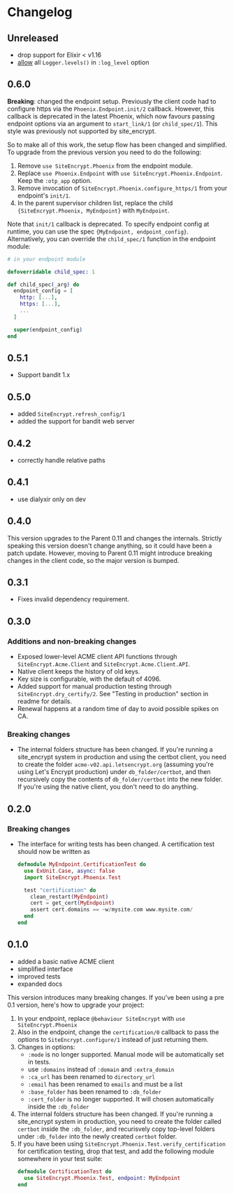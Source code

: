 # Changelog

## Unreleased

- drop support for Elixir < v1.16
- [allow](https://github.com/sasa1977/site_encrypt/pull/63) all `Logger.levels()` in `:log_level` option

## 0.6.0

**Breaking**: changed the endpoint setup. Previously the client code had to configure https via the `Phoenix.Endpoint.init/2` callback. However, this callback is deprecated in the latest Phoenix, which now favours passing endpoint options via an argument to `start_link/1` (or `child_spec/1`). This style was previously not supported by site_encrypt.

So to make all of this work, the setup flow has been changed and simplified. To upgrade from the previous version you need to do the following:

1. Remove `use SiteEncrypt.Phoenix` from the endpoint module.
1. Replace `use Phoenix.Endpoint` with `use SiteEncrypt.Phoenix.Endpoint`. Keep the `:otp_app` option.
1. Remove invocation of `SiteEncrypt.Phoenix.configure_https/1` from your endpoint's `init/1`.
1. In the parent supervisor children list, replace the child `{SiteEncrypt.Phoenix, MyEndpoint}` with `MyEndpoint`.

Note that `init/1` callback is deprecated. To specify endpoint config at runtime, you can use the spec `{MyEndpoint, endpoint_config}`. Alternatively, you can override the `child_spec/1` function in the endpoint module:

```elixir
# in your endpoint module

defoverridable child_spec: 1

def child_spec(_arg) do
  endpoint_config = [
    http: [...],
    https: [...],
    ...
  ]

  super(endpoint_config)
end
```

## 0.5.1

- Support bandit 1.x

## 0.5.0

- added `SiteEncrypt.refresh_config/1`
- added the support for bandit web server

## 0.4.2

- correctly handle relative paths

## 0.4.1

- use dialyxir only on dev

## 0.4.0

This version upgrades to the Parent 0.11 and changes the internals. Strictly speaking this version doesn't change anything, so it could have been a patch update. However, moving to Parent 0.11 might introduce breaking changes in the client code, so the major version is bumped.

## 0.3.1

- Fixes invalid dependency requirement.

## 0.3.0

### Additions and non-breaking changes

- Exposed lower-level ACME client API functions through `SiteEncrypt.Acme.Client` and `SiteEncrypt.Acme.Client.API`.
- Native client keeps the history of old keys.
- Key size is configurable, with the default of 4096.
- Added support for manual production testing through `SiteEncrypt.dry_certify/2`. See "Testing in production" section in readme for details.
- Renewal happens at a random time of day to avoid possible spikes on CA.

### Breaking changes

- The internal folders structure has been changed. If you're running a site_encrypt system in production and using the certbot client, you need to create the folder `acme-v02.api.letsencrypt.org` (assuming you're using Let's Encrypt production) under `db_folder/certbot`, and then recursively copy the contents of `db_folder/certbot` into the new folder. If you're using the native client, you don't need to do anything.

## 0.2.0

### Breaking changes

- The interface for writing tests has been changed. A certification test should now be written as

  ```elixir
  defmodule MyEndpoint.CertificationTest do
    use ExUnit.Case, async: false
    import SiteEncrypt.Phoenix.Test

    test "certification" do
      clean_restart(MyEndpoint)
      cert = get_cert(MyEndpoint)
      assert cert.domains == ~w/mysite.com www.mysite.com/
    end
  end
  ```

## 0.1.0

- added a basic native ACME client
- simplified interface
- improved tests
- expanded docs

This version introduces many breaking changes. If you've been using a pre 0.1 version, here's how to upgrade your project:

1. In your endpoint, replace `@behaviour SiteEncrypt` with `use SiteEncrypt.Phoenix`
2. Also in the endpoint, change the `certification/0` callback to pass the options to `SiteEncrypt.configure/1` instead of just returning them.
3. Changes in options:
   - `:mode` is no longer supported. Manual mode will be automatically set in tests.
   - use `:domains` instead of `:domain` and `:extra_domain`
   - `:ca_url` has been renamed to `directory_url`
   - `:email` has been renamed to `emails` and must be a list
   - `:base_folder` has been renamed to `:db_folder`
   - `:cert_folder` is no longer supported. It will chosen automatically inside the `:db_folder`
4. The internal folders structure has been changed. If you're running a site_encrypt system in production, you need to create the folder called `certbot` inside the `:db_folder`, and recurisvely copy top-level folders under `:db_folder` into the newly created `certbot` folder.
5. If you have been using `SiteEncrypt.Phoenix.Test.verify_certification` for certification testing, drop that test, and add the following module somewhere in your test suite:
   ```elixir
   defmodule CertificationTest do
     use SiteEncrypt.Phoenix.Test, endpoint: MyEndpoint
   end
   ```
